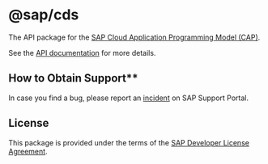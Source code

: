 # @sap/cds

The API package for the [SAP Cloud Application Programming Model (CAP)](https://cap.cloud.sap).

See the [API documentation](https://cap.cloud.sap/docs/node.js/api) for more details.

## How to Obtain Support**

In case you find a bug, please report an [incident](https://cap.cloud.sap/docs/resources/#reporting-incidents) on SAP Support Portal.

## License

This package is provided under the terms of the [SAP Developer License Agreement](https://tools.hana.ondemand.com/developer-license-3.1.txt).
